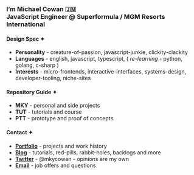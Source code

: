 <h3> 
I’m Michael Cowan 🇯🇲 <br/>
JavaScript Engineer @ Superformula / MGM Resorts International
</h3>

#### Design Spec ✦ 
- **Personality** - creature-of-passion, javascript-junkie, clickity-clackity
- **Languages** - english, javascript, typescript, ( *re-learning* - python, golang, c-sharp )
- **Interests** - micro-frontends, interactive-interfaces, systems-design, developer-tooling, niche-sites

#### Repository Guide ✦
- **MKY** - personal and side projects
- **TUT** - tutorials and course
- **PTT** - prototype and proof of concepts

#### Contact ✦
- **[Portfolio](#)** - projects and work history
- **[Blog](#)** - tutorials, red-pills, rabbit-holes, backlogs and more
- **[Twitter](#)** - @mkycowan - opinions are my own
- **[Email](#)** - job offers and questions

<!---
mkycowan/mkycowan is a ✨ special ✨ repository because its `README.md` (this file) appears on your GitHub profile.
You can click the Preview link to take a look at your changes.
--->
